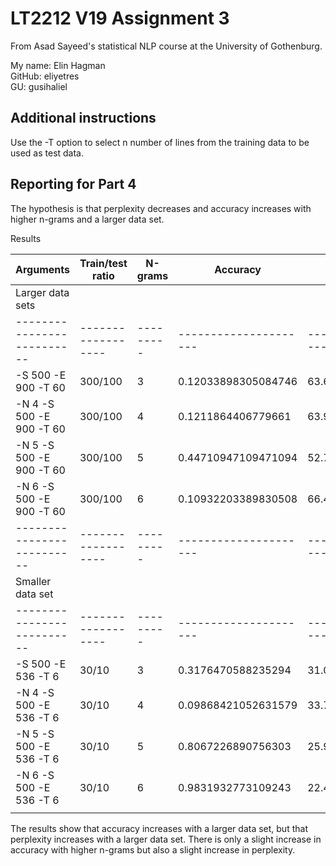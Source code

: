 # LT2212 V19 Assignment 3

From Asad Sayeed's statistical NLP course at the University of Gothenburg.

My name:    Elin Hagman\
GitHub:     eliyetres\
GU:         gusihaliel

## Additional instructions

Use the -T option to select n number of lines from the training data to be used as test data.

## Reporting for Part 4

The hypothesis is that perplexity decreases and accuracy increases with higher n-grams and a larger data set.

Results

| Arguments                | Train/test ratio | N-grams | Accuracy            | Perplexity         |
|--------------------------|------------------|---------|---------------------|--------------------|
| Larger data sets         |                  |         |                     |                    |
|--------------------------|------------------|---------|---------------------|--------------------|
| -S 500 -E 900 -T 60      | 300/100          | 3       | 0.12033898305084746 | 63.66197394489233  |
| -N 4 -S 500 -E 900 -T 60 | 300/100          | 4       | 0.1211864406779661  | 63.95347533991584  |
| -N 5 -S 500 -E 900 -T 60 | 300/100          | 5       | 0.44710947109471094 | 52.71499737446524  |
| -N 6 -S 500 -E 900 -T 60 | 300/100          | 6       | 0.10932203389830508 | 66.41186261008907  |
|--------------------------|------------------|---------|---------------------|--------------------|
| Smaller data set         |                  |         |                     |                    |
|--------------------------|------------------|---------|---------------------|--------------------|
| -S 500 -E 536 -T 6       | 30/10            | 3       | 0.3176470588235294  | 31.0006128203334   |
| -N 4 -S 500 -E 536 -T 6  | 30/10            | 4       | 0.09868421052631579 | 33.771870329218345 |
| -N 5 -S 500 -E 536 -T 6  | 30/10            | 5       | 0.8067226890756303  | 25.955131727682794 |
| -N 6 -S 500 -E 536 -T 6  | 30/10            | 6       | 0.9831932773109243  | 22.478650040799288 |
|                          |                  |         |                     |                    |

The results show that accuracy increases with a larger data set, but that perplexity increases with a larger data set.
There is only a slight increase in accuracy with higher n-grams but also a slight increase in perplexity.

